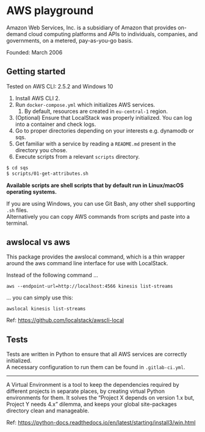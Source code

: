 # AWS playground

Amazon Web Services, Inc. is a subsidiary of Amazon that provides on-demand cloud computing platforms and APIs to individuals, companies, and governments, on a metered, pay-as-you-go basis. 

Founded: March 2006

## Getting started

Tested on AWS CLI: 2.5.2 and Windows 10

1. Install AWS CLI 2.
2. Run `docker-compose.yml` which initializes AWS services.
   1. By default, resources are created in `eu-central-1` region.
3. (Optional) Ensure that LocalStack was properly initialized. You can log into a container and check logs.
4. Go to proper directories depending on your interests e.g. dynamodb or sqs.
5. Get familiar with a service by reading a `README.md` present in the directory you chose.
6. Execute scripts from a relevant `scripts` directory.

```bash
$ cd sqs
$ scripts/01-get-attributes.sh
```

**Available scripts are shell scripts that by default run in Linux/macOS operating systems.**

If you are using Windows, you can use Git Bash, any other shell supporting `.sh` files.  
Alternatively you can copy AWS commands from scripts and paste into a terminal.

## awslocal vs aws

This package provides the awslocal command, which is a thin wrapper around the aws command line interface for use with LocalStack.

Instead of the following command ...

```
aws --endpoint-url=http://localhost:4566 kinesis list-streams
```

... you can simply use this:

```
awslocal kinesis list-streams
```

Ref: https://github.com/localstack/awscli-local

## Tests

Tests are written in Python to ensure that all AWS services are correctly initialized.  
A necessary configuration to run them can be found in `.gitlab-ci.yml`.

---

A Virtual Environment is a tool to keep the dependencies required by different projects in separate places, 
by creating virtual Python environments for them. 
It solves the “Project X depends on version 1.x but, Project Y needs 4.x” dilemma, 
and keeps your global site-packages directory clean and manageable.

Ref: https://python-docs.readthedocs.io/en/latest/starting/install3/win.html

